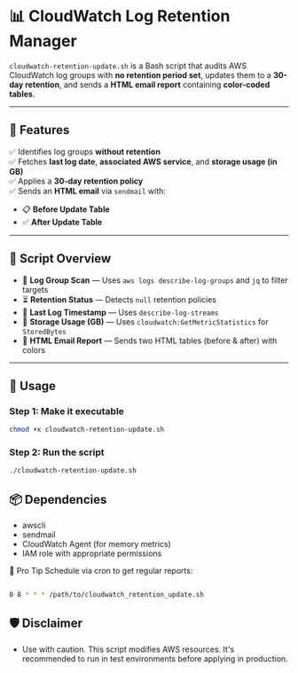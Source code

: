 # 📊 CloudWatch Log Retention Manager

`cloudwatch-retention-update.sh` is a Bash script that audits AWS CloudWatch log groups with **no retention period set**, updates them to a **30-day retention**, and sends a **HTML email report** containing **color-coded tables**.

---

## 🔧 Features

✅ Identifies log groups **without retention**  
✅ Fetches **last log date**, **associated AWS service**, and **storage usage (in GB)**  
✅ Applies a **30-day retention policy**  
✅ Sends an **HTML email** via `sendmail` with:

- 📋 **Before Update Table**
- ✅ **After Update Table**

---

## 📁 Script Overview

- 📂 **Log Group Scan** — Uses `aws logs describe-log-groups` and `jq` to filter targets  
- ⏳ **Retention Status** — Detects `null` retention policies  
- 📅 **Last Log Timestamp** — Uses `describe-log-streams`  
- 💾 **Storage Usage (GB)** — Uses `cloudwatch:GetMetricStatistics` for `StoredBytes`  
- 📧 **HTML Email Report** — Sends two HTML tables (before & after) with colors

---

## 🚀 Usage

### Step 1: Make it executable
```bash
chmod +x cloudwatch-retention-update.sh

```
### Step 2: Run the script
```bash
./cloudwatch-retention-update.sh

```
## 📦 Dependencies
- awscli
- sendmail
- CloudWatch Agent (for memory metrics)
- IAM role with appropriate permissions

🧪 Pro Tip
Schedule via cron to get regular reports:

```bash

0 8 * * * /path/to/cloudwatch_retention_update.sh

```
## 🛡 Disclaimer

- Use with caution. This script modifies AWS resources. It's recommended to run in test environments before applying in  production.